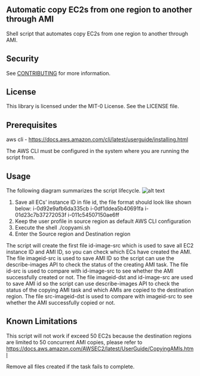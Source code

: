 ## Automatic copy EC2s from one region to another through AMI
Shell script that automates copy EC2s from one region to another through AMI.

## Security

See [CONTRIBUTING](CONTRIBUTING.md#security-issue-notifications) for more information.

## License

This library is licensed under the MIT-0 License. See the LICENSE file.

## Prerequisites

aws cli - https://docs.aws.amazon.com/cli/latest/userguide/installing.html

The AWS CLI must be configured in the system where you are running the script from.

## Usage
The following diagram summarizes the script lifecycle.
![alt text](https://github.com/aws-samples/automatic-copy-ec2-from-one-region-to-another-through-ami/blob/master/copyami.png?raw=true)
1.	Save all ECs’ instance ID in file id, the file format should look like shown below:
i-0d92e9afb6da335cb
i-0df1ddea5b40691fa
i-01d23c7b37272053f
i-011c54507150ae6ff
2.	Keep the user profile in source region as default AWS CLI configuration
3.	Execute the shell
./copyami.sh
4.	Enter the Source region and Destination region

The script will create the first file id-image-src which is used to save all EC2 instance ID and AMI ID, so you can check which ECs have created the AMI.
The file imageid-src is used to save AMI ID so the script can use the describe-images API to check the status of the creating AMI task.
The file id-src is used to compare with id-image-src to see whether the AMI successfully created or not.
The file imageid-dst and id-image-src are used to save AMI id so the script can use describe-images API to check the status of the copying AMI task and which AMIs are copied to the destination region.
The file src-imageid-dst is used to compare with imageid-src to see whether the AMI successfully copied or not.

## Known Limitations
This script will not work if exceed 50 EC2s because the destination regions are limited to 50 concurrent AMI copies, please refer to https://docs.aws.amazon.com/AWSEC2/latest/UserGuide/CopyingAMIs.html

Remove all files created if the task fails to complete.
